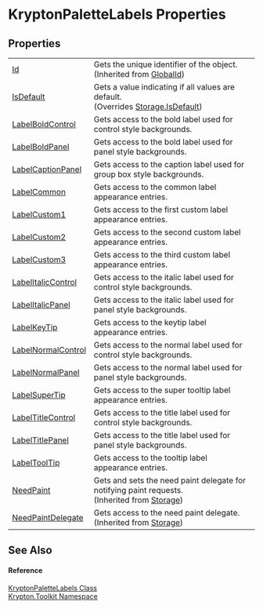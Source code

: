 # KryptonPaletteLabels Properties




## Properties
<table>
<tr>
<td><a href="71a6846f-bfb6-fb58-b361-6b43ae0583a8.md">Id</a></td>
<td>Gets the unique identifier of the object.<br />(Inherited from <a href="9ef2ca3a-e03e-8927-105a-2f9a6fbdf849.md">GlobalId</a>)</td></tr>
<tr>
<td><a href="f754ce39-1a29-3c35-eb3d-f4862271b0c4.md">IsDefault</a></td>
<td>Gets a value indicating if all values are default.<br />(Overrides <a href="bbc0e831-9474-3bce-65dc-0625d793d8c1.md">Storage.IsDefault</a>)</td></tr>
<tr>
<td><a href="1f3c96b5-7670-cf6a-215f-903b0731e009.md">LabelBoldControl</a></td>
<td>Gets access to the bold label used for control style backgrounds.</td></tr>
<tr>
<td><a href="5d1036b2-31e0-691e-77db-7175cd012fa2.md">LabelBoldPanel</a></td>
<td>Gets access to the bold label used for panel style backgrounds.</td></tr>
<tr>
<td><a href="28ce6eb0-635a-9cae-2b6d-5906242eb73c.md">LabelCaptionPanel</a></td>
<td>Gets access to the caption label used for group box style backgrounds.</td></tr>
<tr>
<td><a href="6b19fe91-1630-3dbd-bf2b-fcdde990b831.md">LabelCommon</a></td>
<td>Gets access to the common label appearance entries.</td></tr>
<tr>
<td><a href="58a823f1-6418-fcd7-834f-19bd1899ead7.md">LabelCustom1</a></td>
<td>Gets access to the first custom label appearance entries.</td></tr>
<tr>
<td><a href="ada8a920-c411-3703-3551-5ba7490747bb.md">LabelCustom2</a></td>
<td>Gets access to the second custom label appearance entries.</td></tr>
<tr>
<td><a href="be91b636-d1f7-7d34-ed9c-1cabbb79b559.md">LabelCustom3</a></td>
<td>Gets access to the third custom label appearance entries.</td></tr>
<tr>
<td><a href="50c7a632-7b0b-96a4-f03a-5feba542a3bf.md">LabelItalicControl</a></td>
<td>Gets access to the italic label used for control style backgrounds.</td></tr>
<tr>
<td><a href="6d8cdbf0-e86d-1095-3b5a-8fa1b18d9b21.md">LabelItalicPanel</a></td>
<td>Gets access to the italic label used for panel style backgrounds.</td></tr>
<tr>
<td><a href="7975cabe-27eb-50ed-c4e8-35c45fc1de74.md">LabelKeyTip</a></td>
<td>Gets access to the keytip label appearance entries.</td></tr>
<tr>
<td><a href="d035496d-450a-1b3f-2d94-092320ed8971.md">LabelNormalControl</a></td>
<td>Gets access to the normal label used for control style backgrounds.</td></tr>
<tr>
<td><a href="d1a895d7-780d-0dda-d6db-685719dc321d.md">LabelNormalPanel</a></td>
<td>Gets access to the normal label used for panel style backgrounds.</td></tr>
<tr>
<td><a href="4db51fc2-a97a-f858-136f-c909442ebdee.md">LabelSuperTip</a></td>
<td>Gets access to the super tooltip label appearance entries.</td></tr>
<tr>
<td><a href="01a0474a-fb8d-d5f4-9120-a97885888a25.md">LabelTitleControl</a></td>
<td>Gets access to the title label used for control style backgrounds.</td></tr>
<tr>
<td><a href="802d0b2d-c982-2f52-bbd5-8fdff326ccc4.md">LabelTitlePanel</a></td>
<td>Gets access to the title label used for panel style backgrounds.</td></tr>
<tr>
<td><a href="8f622f33-eff9-c38b-69d2-5cd5a054bb1b.md">LabelToolTip</a></td>
<td>Gets access to the tooltip label appearance entries.</td></tr>
<tr>
<td><a href="097a0f47-e60c-4bf7-802c-8391c6d8feff.md">NeedPaint</a></td>
<td>Gets and sets the need paint delegate for notifying paint requests.<br />(Inherited from <a href="8406cf55-79a3-e579-4094-be084e489431.md">Storage</a>)</td></tr>
<tr>
<td><a href="879ca7f2-32c5-8581-44f2-c7aee6491db2.md">NeedPaintDelegate</a></td>
<td>Gets access to the need paint delegate.<br />(Inherited from <a href="8406cf55-79a3-e579-4094-be084e489431.md">Storage</a>)</td></tr>
</table>

## See Also


#### Reference
<a href="eddd7edd-3892-029a-2c93-7a0d62d14de0.md">KryptonPaletteLabels Class</a>  
<a href="79d2eac2-21f4-54ff-7552-b20c33c30600.md">Krypton.Toolkit Namespace</a>  
